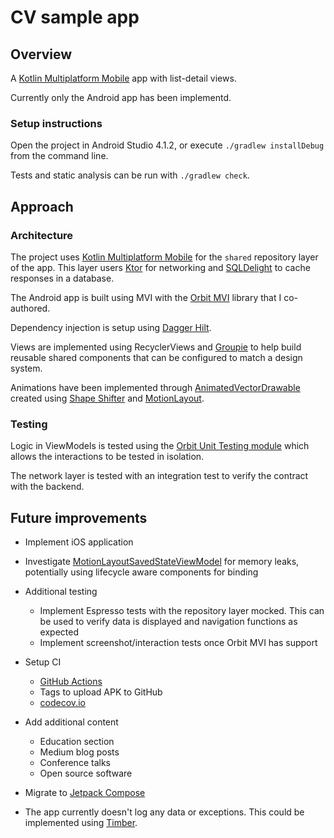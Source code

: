 # CV sample app

## Overview

A [Kotlin Multiplatform Mobile](https://kotlinlang.org/lp/mobile/) app with
list-detail views.

Currently only the Android app has been implementd.

### Setup instructions

Open the project in Android Studio 4.1.2, or execute `./gradlew installDebug`
from the command line.

Tests and static analysis can be run with `./gradlew check`.

## Approach

### Architecture

The project uses [Kotlin Multiplatform Mobile](https://kotlinlang.org/lp/mobile/)
for the `shared` repository layer of the app. This layer users [Ktor](https://ktor.io)
for networking and [SQLDelight](https://cashapp.github.io/sqldelight/) to cache
responses in a database.

The Android app is built using MVI with the [Orbit MVI](https://github.com/babylonhealth/orbit-mvi)
library that I co-authored.

Dependency injection is setup using [Dagger Hilt](https://developer.android.com/training/dependency-injection/hilt-android).

Views are implemented using RecyclerViews and [Groupie](https://github.com/lisawray/groupie)
to help build reusable shared components that can be configured to match a
design system.

Animations have been implemented through [AnimatedVectorDrawable](https://developer.android.com/guide/topics/graphics/drawable-animation#AnimVector)
created using [Shape Shifter](https://shapeshifter.design) and [MotionLayout](https://developer.android.com/training/constraint-layout/motionlayout).

### Testing

Logic in ViewModels is tested using the [Orbit Unit Testing module](https://github.com/orbit-mvi/orbit-mvi/tree/main/orbit-test)
which allows the interactions to be tested in isolation.

The network layer is tested with an integration test to verify the contract
with the backend.

## Future improvements

- Implement iOS application

- Investigate [MotionLayoutSavedStateViewModel](androidApp/src/main/kotlin/com/mattdolan/cv/common/ui/MotionLayoutSavedStateViewModel.kt)
  for memory leaks, potentially using lifecycle aware components for binding

- Additional testing
  - Implement Espresso tests with the repository layer mocked. This can be used
    to verify data is displayed and navigation functions as expected
  - Implement screenshot/interaction tests once Orbit MVI has support

- Setup CI
  - [GitHub Actions](https://github.com/features/actions)
  - Tags to upload APK to GitHub
  - [codecov.io](https://about.codecov.io)

- Add additional content
  - Education section
  - Medium blog posts
  - Conference talks
  - Open source software

- Migrate to [Jetpack Compose](https://developer.android.com/jetpack/compose)

- The app currently doesn't log any data or exceptions. This could be
  implemented using [Timber](https://github.com/JakeWharton/timber).
